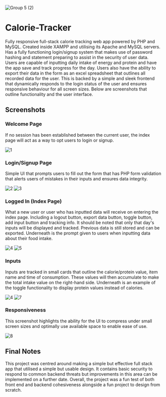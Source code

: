 ![Group 5 (2)](https://github.com/TheSonOfBat/Calorie-Tracker/assets/62327154/d55f1c0f-2d87-4d55-8da0-4f745337c618)
# Calorie-Tracker
Fully responsive full-stack calorie tracking web app powered by PHP and MySQL. Created inside XAMPP and utilising its Apache and MySQL servers. Has a fully functioning login/signup system that makes use of password hashing and statement preparing to assist in the security of user data. Users are capable of inputting daily intake of energy and protein and have the app save and track progress for the day. Users also have the ability to export their data in the form as an excel spreadsheet that outlines all recorded data for the user. This is backed by a simple and sleek frontend that dynamically responds to the login status of the user and ensures responsive behaviour for all screen sizes. Below are screenshots that outline functionality and the user interface.

## Screenshots
### Welcome Page

If no session has been established between the current user, the index page will act as a way to opt users to login or signup.

![1](https://github.com/TheSonOfBat/Calorie-Tracker/assets/62327154/371a9f6f-b44d-4050-a2b7-608717823ed8)

### Login/Signup Page

Simple UI that prompts users to fill out the form that has PHP form validation that alerts users of mistakes in their inputs and ensures data integrity.

![2](https://github.com/TheSonOfBat/Calorie-Tracker/assets/62327154/f95362f1-1995-4822-a75e-dcc4025cec4d)
![3](https://github.com/TheSonOfBat/Calorie-Tracker/assets/62327154/10ffe3d0-62f7-4c50-8291-86ebc63bf015)

### Logged In (Index Page)

What a new user or user who has inputted data will receive on entering the index page. Including a logout button, export data button, toggle button, add input button and tracking info. It should be noted that only that day's inputs will be displayed and tracked. Previous data is still stored and can be exported. Underneath is the prompt given to users when inputting data about their food intake.

![4](https://github.com/TheSonOfBat/Calorie-Tracker/assets/62327154/e4d54044-23dc-47ac-88f5-d7712662418a)
![5](https://github.com/TheSonOfBat/Calorie-Tracker/assets/62327154/7b355005-4aca-4272-a371-10a382f07b2c)

### Inputs

Inputs are tracked in small cards that outline the calorie/protein value, item name and time of consumption. These values will then accumulate to make the total intake value on the right-hand side. Underneath is an example of the toggle functionality to display protein values instead of calories.

![4](https://github.com/TheSonOfBat/Calorie-Tracker/assets/62327154/e4d54044-23dc-47ac-88f5-d7712662418a)
![7](https://github.com/TheSonOfBat/Calorie-Tracker/assets/62327154/e8a7ae33-8cc9-48cd-8b5b-ed581aacbc2a)

### Responsiveness

This screenshot highlights the ability for the UI to compress under small screen sizes and optimally use available space to enable ease of use.

![8](https://github.com/TheSonOfBat/Calorie-Tracker/assets/62327154/31378e2f-405e-46fb-95d1-8751078d6a1b)

## Final Notes
This project was centred around making a simple but effective full stack app that utilised a simple but usable design. It contains basic security to respond to common backend threats but improvements in this area can be implemented on a further date. Overall, the project was a fun test of both front end and backend cohesiveness alongside a fun project to design from scratch.
